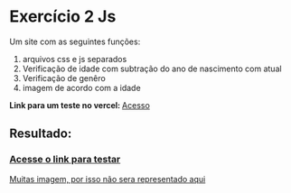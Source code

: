 <h1>Exercício 2 Js</h1>
Um site com as seguintes funções:
<ol>
  <li>arquivos css e js separados</li>
  <li>Verificação de idade com subtração do ano de nascimento com atual</li>
  <li>Verificação de genêro</li>
  <li>imagem de acordo com a idade</li>
</ol>

<strong> Link para um teste no vercel: </strong><a href="https://ex2-inky.vercel.app/" target="_top">Acesso </a> 
<br>
<h2>Resultado: </h2>
<h3><strong><a href="https://ex2-inky.vercel.app/" target="_top">Acesse o link para testar</strong></h3>
<p>Muitas imagem, por isso não sera representado aqui</p>
